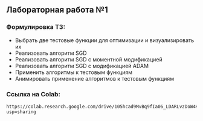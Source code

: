 ## Лабораторная работа №1

### Формулировка ТЗ:

*   Выбрать две тестовые функции для оптимизации и визуализировать их
*   Реализовать алгоритм SGD
*   Реализовать алгоритм SGD с моментной модификацией
*   Реализовать алгоритм SGD с модификацией ADAM
*   Применить алгоритмы к тестовым функциям
*   Анимировать применение алгоритмов к тестовым функциям

### Ссылка на Colab:

    https://colab.research.google.com/drive/105hcad9MvBq9fIa06_LDARLvzDoW4K8m?usp=sharing
